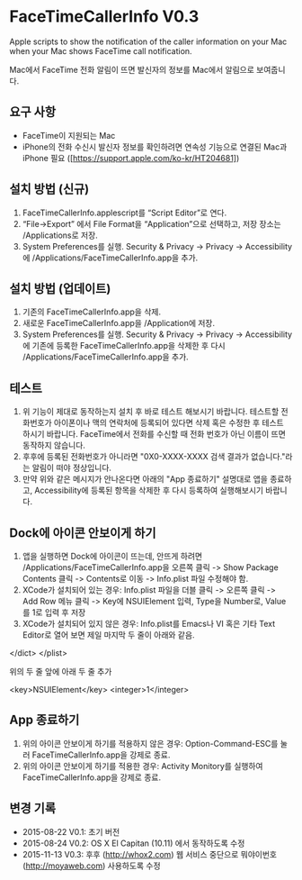 # FaceTimeCallerInfo V0.3
Apple scripts to show the notification of the caller information  on your Mac when your Mac shows FaceTime call notification.

Mac에서 FaceTime 전화 알림이 뜨면 발신자의 정보를 Mac에서 알림으로 보여줍니다. 

## 요구 사항
* FaceTime이 지원되는 Mac
* iPhone의 전화 수신시 발신자 정보를 확인하려면 연속성 기능으로 연결된 Mac과 iPhone 필요 ([https://support.apple.com/ko-kr/HT204681])

## 설치 방법 (신규)
1. FaceTimeCallerInfo.applescript를 “Script Editor”로 연다.
2. “File-\>Export” 에서 File Format을 “Application”으로 선택하고, 저장 장소는 ​/Applications로 저장.
3. System Preferences를 실행. Security & Privacy -\> Privacy -\> Accessibility에 /Applications/FaceTimeCallerInfo.app을 추가.

## 설치 방법 (업데이트)
1. 기존의 FaceTimeCallerInfo.app을 삭제.
2. 새로운 FaceTimeCallerInfo.app을 /Application에 저장.
3. System Preferences를 실행. Security & Privacy -\> Privacy -\> Accessibility에 기존에 등록한 FaceTimeCallerInfo.app을 삭제한 후 다시 /Applications/FaceTimeCallerInfo.app을 추가.

## 테스트
1. 위 기능이 제대로 동작하는지 설치 후 바로 테스트 해보시기 바랍니다. 테스트할 전화번호가 아이폰이나 맥의 연락처에 등록되어 있다면 삭제 혹은 수정한 후 테스트 하시기 바랍니다. FaceTime에서 전화를 수신할 때 전화 번호가 아닌 이름이 뜨면 동작하지 않습니다.
2. 후후에 등록된 전화번호가 아니라면 "0X0-XXXX-XXXX 검색 결과가 없습니다."라는 알림이 떠야 정상입니다.
3. 만약 위와 같은 메시지가 안나온다면 아래의 "App 종료하기" 설명대로 앱을 종료하고, Accessibility에 등록된 항목을 삭제한 후 다시 등록하여 실행해보시기 바랍니다.

## Dock에 아이콘 안보이게 하기
1. 앱을 실행하면 Dock에 아이콘이 뜨는데, 안뜨게 하려면 /Applications/FaceTimeCallerInfo.app을 오른쪽 클릭 -\> Show Package Contents 클릭 -\> Contents로 이동 -\> Info.plist 파일 수정해야 함.
2. XCode가 설치되어 있는 경우: Info.plist 파일을 더블 클릭 -\> 오른쪽 클릭 -\> Add Row 메뉴 클릭 -\> Key에 NSUIElement 입력, Type을 Number로, Value를 1로 입력 후 저장
3. XCode가 설치되어 있지 않은 경우: Info.plist를 Emacs나 VI 혹은 기타 Text Editor로 열어 보면 제일 마지막 두 줄이 아래와 같음.

\</dict\>
\</plist\>

위의 두 줄 앞에 아래 두 줄 추가

\<key\>NSUIElement\</key\>
\<integer\>1\</integer\>

## App 종료하기
1. 위의 아이콘 안보이게 하기를 적용하지 않은 경우: Option-Command-ESC를 눌러 FaceTimeCallerInfo.app을 강제로 종료.
2. 위의 아이콘 안보이게 하기를 적용한 경우: Activity Monitory를 실행하여 FaceTimeCallerInfo.app을 강제로 종료.

## 변경 기록
* 2015-08-22 V0.1: 초기 버전
* 2015-08-24 V0.2: OS X El Capitan (10.11) 에서 동작하도록 수정
* 2015-11-13 V0.3: 후후 (http://whox2.com) 웹 서비스 중단으로 뭐야이번호 (http://moyaweb.com) 사용하도록 수정